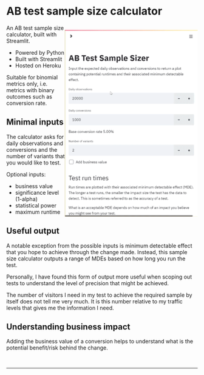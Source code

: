# AB test sample size calculator

<p style="
    float: right;
">
  <img src="./img/samplesize-demofull.gif" width="350px">
</p>

An AB test sample size calculator, built with Streamlit.

* Powered by Python
* Built with Streamlit
* Hosted on Heroku

Suitable for binomial metrics only, i.e. metrics with binary outcomes such as conversion rate.

## Minimal inputs

The calculator asks for daily observations and conversions and the number of variants that you would like to test.

Optional inputs:

* business value
* significance level (1-alpha)
* statistical power
* maximum runtime

## Useful output

A notable exception from the possible inputs is minimum detectable effect that you hope to achieve through the change made. Instead, this sample size calculator outputs a range of MDEs based on how long you run the test.

Personally, I have found this form of output more useful when scoping out tests to understand the level of precision that might be achieved.

The number of visitors I need in my test to achieve the required sample by itself does not tell me very much. It is this number relative to my traffic levels that gives me the information I need.

## Understanding business impact

Adding the business value of a conversion helps to understand what is the potential benefit/risk behind the change.

<br>

---

<br>


